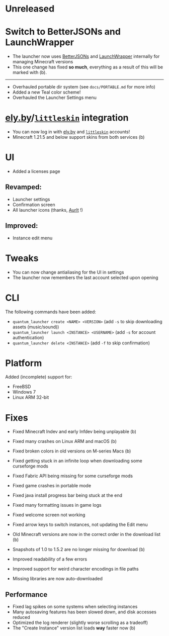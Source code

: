 # Unreleased

# Switch to BetterJSONs and LaunchWrapper

- The launcher now uses [BetterJSONs](https://github.com/MCPHackers/BetterJSONs/)
  and [LaunchWrapper](https://github.com/MCPHackers/LaunchWrapper) internally for managing Minecraft versions
- This one change has fixed **so much**, everything as a result of this will be marked with (b).

---

- Overhauled portable dir system (see `docs/PORTABLE.md` for more info)
- Added a new Teal color scheme!
- Overhauled the Launcher Settings menu

# [ely.by](https://ely.by)/[`littleskin`](https://littleskin.cn) integration

- You can now log in with [ely.by](https://ely.by) and [`littleskin`](https://littleskin.cn) accounts!
- Minecraft 1.21.5 and below support skins from both services (b)

# UI

- Added a licenses page

## Revamped:

- Launcher settings
- Confirmation screen
- All launcher icons (thanks, [Aurlt](https://github.com/Aurlt) !)

## Improved:

- Instance edit menu

# Tweaks

- You can now change antialiasing for the UI in settings
- The launcher now remembers the last account selected upon opening

# CLI

The following commands have been added:

- `quantum_launcher create <NAME> <VERSION>` (add `-s` to skip downloading assets (music/sound))
- `quantum_launcher launch <INSTANCE> <USERNAME>` (add `-s` for account authentication)
- `quantum_launcher delete <INSTANCE>` (add `-f` to skip confirmation)

# Platform

Added (incomplete) support for:

- FreeBSD
- Windows 7
- Linux ARM 32-bit

# Fixes

- Fixed Minecraft Indev and early Infdev being unplayable (b)
- Fixed many crashes on Linux ARM and macOS (b)
- Fixed broken colors in old versions on M-series Macs (b)
- Fixed getting stuck in an infinite loop when downloading some curseforge mods
- Fixed Fabric API being missing for some curseforge mods
- Fixed game crashes in portable mode
- Fixed java install progress bar being stuck at the end
- Fixed many formatting issues in game logs
- Fixed welcome screen not working
- Fixed arrow keys to switch instances, not updating the Edit menu

- Old Minecraft versions are now in the correct order in the download list (b)
- Snapshots of 1.0 to 1.5.2 are no longer missing for download (b)
- Improved readability of a few errors
- Improved support for weird character encodings in file paths
- Missing libraries are now auto-downloaded

## Performance

- Fixed lag spikes on some systems when selecting instances
- Many autosaving features has been slowed down, and disk accesses reduced
- Optimized the log renderer (slightly worse scrolling as a tradeoff)
- The "Create Instance" version list loads **way** faster now (b)
